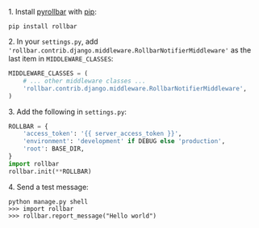 1&#8203;. Install [pyrollbar](https://github.com/rollbar/pyrollbar) with [pip](http://pip.readthedocs.org/en/stable/quickstart/):

```shell
pip install rollbar
```

2&#8203;. In your ``settings.py``, add ``'rollbar.contrib.django.middleware.RollbarNotifierMiddleware'`` as the last item in ``MIDDLEWARE_CLASSES``:

```python
MIDDLEWARE_CLASSES = (
    # ... other middleware classes ...
    'rollbar.contrib.django.middleware.RollbarNotifierMiddleware',
)
```

3&#8203;. Add the following in ``settings.py``:

```python
ROLLBAR = {
    'access_token': '{{ server_access_token }}',
    'environment': 'development' if DEBUG else 'production',
    'root': BASE_DIR,
}
import rollbar
rollbar.init(**ROLLBAR)
```

4&#8203;. Send a test message:

```shell
python manage.py shell
>>> import rollbar
>>> rollbar.report_message("Hello world")
```
